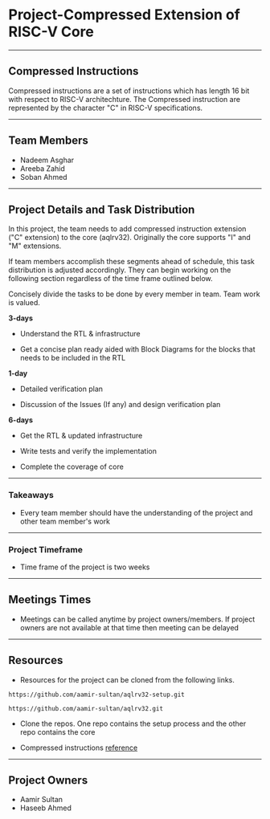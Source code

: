 # Project-Compressed Extension of RISC-V Core 
***

## Compressed Instructions
Compressed instructions are a set of instructions which has length 16 bit with respect to RISC-V architechture. The Compressed instruction are represented by the character "C" in RISC-V specifications.

***
## Team Members

*   Nadeem Asghar
*   Areeba Zahid
*   Soban Ahmed

***

## Project Details and Task Distribution
In this project, the team needs to add compressed instruction extension ("C" extension) to the core (aqlrv32). Originally the core supports "I" and "M" extensions.

If team members accomplish these segments ahead of schedule, this task distribution is adjusted accordingly. They can begin working on the following section regardless of the time frame outlined below.

Concisely divide the tasks to be done by every member in team. Team work is valued.

**3-days**

*   Understand the RTL & infrastructure

*   Get a concise plan ready aided with Block Diagrams for the blocks that needs to be included in the RTL

**1-day**

*   Detailed verification plan

*   Discussion of the Issues (If any) and design verification plan

**6-days**

*   Get the RTL & updated infrastructure

*   Write tests and verify the implementation

*   Complete the coverage of core

***
### Takeaways

*   Every team member should have the understanding of the project and other team member's work

***
### Project Timeframe

*   Time frame of the project is two weeks

***
## Meetings Times

* Meetings can be called anytime by project owners/members. If project owners are not available at that time then meeting can be delayed

***
## Resources

* Resources for the project can be cloned from the following links.

```shell
https://github.com/aamir-sultan/aqlrv32-setup.git
```
```shell
https://github.com/aamir-sultan/aqlrv32.git
```
*   Clone the repos. One repo contains the setup process and the other repo contains the core

*   Compressed instructions [reference](https://riscv.org/wp-content/uploads/2015/05/riscv-compressed-spec-v1.7.pdf)
***

## Project Owners
*   Aamir Sultan
*   Haseeb Ahmed